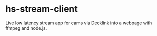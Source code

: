 # hs-stream-client

Live low latency stream app for cams via Decklink into a webpage with ffmpeg and node.js.
